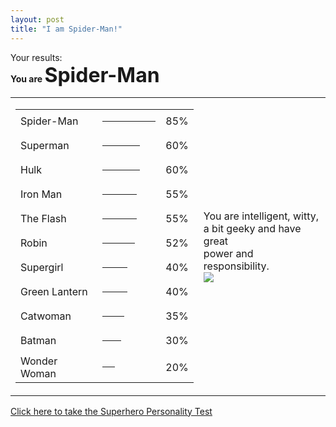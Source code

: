 ```yaml
---
layout: post
title: "I am Spider-Man!"
---
```




Your results:<BR><B>You are <FONT SIZE=6>Spider-Man</FONT></B>
<TABLE><TR><TD><TABLE><TR><TD>Spider-Man</TD>
<TD><HR ALIGN=LEFT NOSHADE SIZE=4 WIDTH=85></TD><TD> 85%</TD>
</TR><TR><TD>Superman</TD>
<TD><HR ALIGN=LEFT NOSHADE SIZE=4 WIDTH=60></TD><TD> 60%</TD>
</TR><TR><TD>Hulk</TD>
<TD><HR ALIGN=LEFT NOSHADE SIZE=4 WIDTH=60></TD><TD> 60%</TD>
</TR><TR><TD>Iron Man</TD>
<TD><HR ALIGN=LEFT NOSHADE SIZE=4 WIDTH=55></TD><TD> 55%</TD>
</TR><TR><TD>The Flash</TD>
<TD><HR ALIGN=LEFT NOSHADE SIZE=4 WIDTH=55></TD><TD> 55%</TD>
</TR><TR><TD>Robin</TD>
<TD><HR ALIGN=LEFT NOSHADE SIZE=4 WIDTH=52></TD><TD> 52%</TD>
</TR><TR><TD>Supergirl</TD>
<TD><HR ALIGN=LEFT NOSHADE SIZE=4 WIDTH=40></TD><TD> 40%</TD>
</TR><TR><TD>Green Lantern</TD>
<TD><HR ALIGN=LEFT NOSHADE SIZE=4 WIDTH=40></TD><TD> 40%</TD>
</TR><TR><TD>Catwoman</TD>
<TD><HR ALIGN=LEFT NOSHADE SIZE=4 WIDTH=35></TD><TD> 35%</TD>
</TR><TR><TD>Batman</TD>
<TD><HR ALIGN=LEFT NOSHADE SIZE=4 WIDTH=30></TD><TD> 30%</TD>
</TR><TR><TD>Wonder Woman</TD>
<TD><HR ALIGN=LEFT NOSHADE SIZE=4 WIDTH=20></TD><TD> 20%</TD>
</TR></TABLE></TD>
<TD>You are intelligent, witty, <BR>a bit geeky and have great<BR> power and responsibility.<BR>
<IMG SRC="http://www.seabreezecomputers.com/superhero/pics/spidy.gif"></TD>
</TR></TABLE><A HREF="http://www.seabreezecomputers.com/superhero">
Click here to take the Superhero Personality Test</A><BR>


